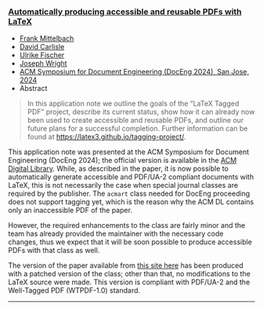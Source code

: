 

### <a href="{{site.baseurl}}/publications/2024-FMi-DPC-UFi-JAW-doceng24.pdf">Automatically producing accessible and reusable PDFs with LaTeX</a>

+ [Frank Mittelbach]({{site.baseurl}}/about/team/#frank-mittelbach)
+ [David Carlisle]({{site.baseurl}}/about/team/#david-carlisle)
+ [Ulrike Fischer]({{site.baseurl}}/about/team/#ulrike-fischer)
+ [Joseph Wright]({{site.baseurl}}/about/team/#joseph-write)
+ [ACM Symposium for Document Engineering (DocEng 2024), San Jose, 2024](https://www.documentengineering.org/doceng2024)
+ Abstract
> In this application note we outline the goals of the “LaTeX Tagged PDF” project, describe its current status, show how it can already now been used to create accessible and reusable PDFs, and outline our future plans for a successful completion. Further information can be found at https://latex3.github.io/tagging-project/.


This application note was presented at the ACM Symposium for Document Engineering (DocEng 2024); the official version is available in the [ACM Digital Library](https://doi.org/10.1145/3685650.3685670).
While, as described in the paper, it is now possible to automatically generate accessible and PDF/UA-2 compliant documents with LaTeX, this is not necessarily the case when special journal classes are required by the publisher.
The `acmart` class needed for DocEng proceeding does not support tagging yet, which is the reason why the ACM DL contains only an inaccessible PDF of the paper.

However, the required enhancements to the class are fairly minor and the team has already provided the maintainer with the necessary code changes, thus we expect that it will be soon possible to produce accessible PDFs with that class as well.

The version of the paper available from [this site here]({{site.baseurl}}/publications/2024-FMi-DPC-UFi-JAW-DocEng24.pdf) has been produced with a patched version of the class; other than that, no modifications to the LaTeX source were made. This version is compliant with PDF/UA-2 and the Well-Tagged PDF (WTPDF-1.0) standard.

***
